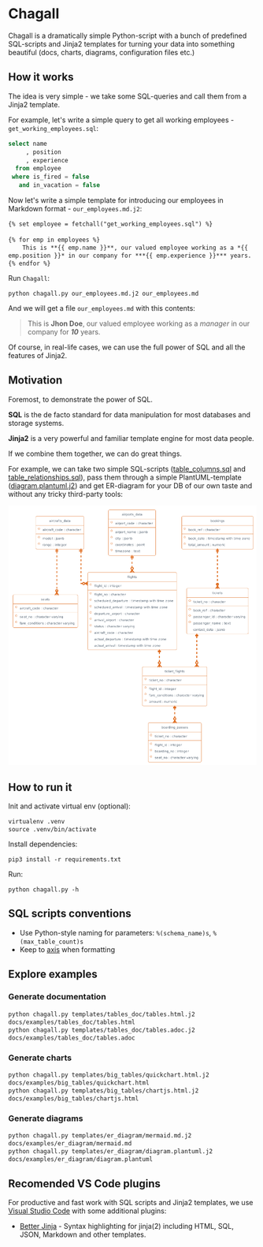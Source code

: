 # Chagall

Chagall is a dramatically simple Python-script with a bunch of predefined SQL-scripts and Jinja2 templates for turning your data into something beautiful (docs, charts, diagrams, configuration files etc.)


## How it works

The idea is very simple - we take some SQL-queries and call them from a Jinja2 template.

For example, let's write a simple query to get all working employees - `get_working_employees.sql`:

```sql
select name
     , position
     , experience
  from employee
 where is_fired = false
   and in_vacation = false
```

Now let's write a simple template for introducing our employees in Markdown format - `our_employees.md.j2`:

```jinja
{% set employee = fetchall("get_working_employees.sql") %}

{% for emp in employees %}
    This is **{{ emp.name }}**, our valued employee working as a *{{ emp.position }}* in our company for ***{{ emp.experience }}*** years.
{% endfor %}
```

Run `Chagall`:
```console
python chagall.py our_employees.md.j2 our_employees.md
```

And we will get a file `our_employees.md` with this contents:
> This is **Jhon Doe**, our valued employee working as a *manager* in our company for ***10*** years.

Of course, in real-life cases, we can use the full power of SQL and all the features of Jinja2.

## Motivation

Foremost, to demonstrate the power of SQL.

**SQL** is the de facto standard for data manipulation for most databases and storage systems.

**Jinja2** is a very powerful and familiar template engine for most data people.

If we combine them together, we can do great things.

For example, we can take two simple SQL-scripts ([table_columns.sql](sql/table_columns.sql) and [table_relationships.sql](sql/table_relationships.sql)), pass them through a simple PlantUML-template ([diagram.plantuml.j2](templates/er_diagram/diagram.plantuml.j2)) and get ER-diagram for your DB of our own taste and without any tricky third-party tools:

![example](diagram.png)

## How to run it

Init and activate virtual env (optional):
```
virtualenv .venv
source .venv/bin/activate
```

Install dependencies:
```
pip3 install -r requirements.txt
```

Run:
```
python chagall.py -h
```

## SQL scripts conventions

- Use Python-style naming for parameters: `%(schema_name)s`, `%(max_table_count)s`
- Keep to [axis](https://gramin.pro/posts/rivers-and-axis) when formatting


## Explore examples

### Generate documentation

```
python chagall.py templates/tables_doc/tables.html.j2 docs/examples/tables_doc/tables.html
python chagall.py templates/tables_doc/tables.adoc.j2 docs/examples/tables_doc/tables.adoc
```

### Generate charts

```
python chagall.py templates/big_tables/quickchart.html.j2 docs/examples/big_tables/quickchart.html
python chagall.py templates/big_tables/chartjs.html.j2 docs/examples/big_tables/chartjs.html
```

### Generate diagrams

```
python chagall.py templates/er_diagram/mermaid.md.j2 docs/examples/er_diagram/mermaid.md
python chagall.py templates/er_diagram/diagram.plantuml.j2 docs/examples/er_diagram/diagram.plantuml
```


## Recomended VS Code plugins

For productive and fast work with SQL scripts and Jinja2 templates, we use [Visual Studio Code](https://github.com/microsoft/vscode) with some additional plugins:

- [Better Jinja](https://marketplace.visualstudio.com/items?itemName=samuelcolvin.jinjahtml) - Syntax highlighting for jinja(2) including HTML, SQL, JSON, Markdown and other templates.

